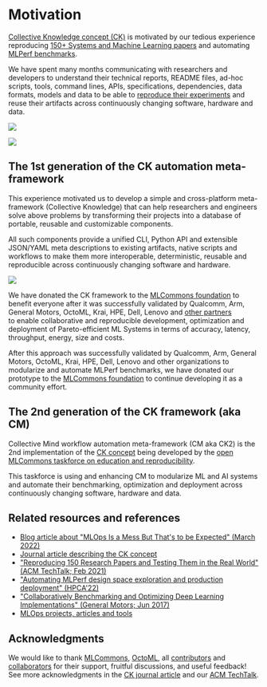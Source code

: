 # Motivation

[Collective Knowledge concept (CK)](https://arxiv.org/pdf/2011.01149.pdf) is motivated by our tedious experience reproducing 
[150+ Systems and Machine Learning papers](https://learning.acm.org/techtalks/reproducibility)
and automating [MLPerf benchmarks](https://mlcommons.org).

We have spent many months communicating with researchers and developers
to understand their technical reports, README files, ad-hoc scripts, tools, command lines, APIs,
specifications, dependencies, data formats, models and data 
to be able to [reproduce their experiments](https://cknowledge.io/?q=%22reproduced-papers%22) 
and reuse their artifacts across continuously changing software, hardware and data.

![](https://cKnowledge.org/images/cm-gap-beween-mlsys-research-and-production.png?id=1)

![](https://cKnowledge.org/images/cm-gap-beween-mlsys-research-and-production2a.png)

## The 1st generation of the CK automation meta-framework

This experience motivated us to develop a simple and cross-platform meta-framework (Collective Knowledge)
that can help researchers and engineers solve above problems by transforming their
projects into a database of portable, reusable and customizable components.

All such components provide a unified CLI, Python API and extensible JSON/YAML meta descriptions to existing artifacts, 
native scripts and workflows to make them more interoperable, deterministic, reusable and reproducible 
across continuously changing software and hardware.

![](https://cKnowledge.org/images/cm-gap-beween-mlsys-research-and-production3a.png)

We have donated the CK framework to the [MLCommons foundation](https://mlcommons.org)
to benefit everyone after it was successfully validated by Qualcomm, Arm, General Motors,
OctoML, Krai, HPE, Dell, Lenovo and [other partners](https://cKnowledge.org/partners.html)  
to enable collaborative and reproducible development, optimization and deployment
of Pareto-efficient ML Systems in terms of accuracy, latency, throughput, energy, size and costs.



After this approach was successfully validated by Qualcomm, Arm, General Motors,
OctoML, Krai, HPE, Dell, Lenovo and other organizations to modularize and automate MLPerf benchmarks,
we have donated our prototype to the [MLCommons foundation](https://mlcommons.org) 
to continue developing it as a community effort.

## The 2nd generation of the CK framework (aka CM)

Collective Mind workflow automation meta-framework (CM aka CK2)  is the 2nd implementation 
of the [CK concept](https://arxiv.org/pdf/2011.01149.pdf) being developed
by the [open MLCommons taskforce on education and reproducibility](docs/mlperf-education-workgroup.md).

This taskforce is using and enhancing CM to modularize ML and AI systems and automate their benchmarking, 
optimization and deployment across continuously changing software, hardware and data.

## Related resources and references

* [Blog article about "MLOps Is a Mess But That's to be Expected" (March 2022)](https://www.mihaileric.com/posts/mlops-is-a-mess)
* [Journal article describing the CK concept](https://arxiv.org/pdf/2011.01149.pdf)
* ["Reproducing 150 Research Papers and Testing Them in the Real World" (ACM TechTalk; Feb 2021)](https://learning.acm.org/techtalks/reproducibility)
* ["Automating MLPerf design space exploration and production deployment" (HPCA'22)](https://doi.org/10.5281/zenodo.6475385)
* ["Collaboratively Benchmarking and Optimizing Deep Learning Implementations" (General Motors; Jun 2017)]( https://youtu.be/1ldgVZ64hEI )
* [MLOps projects, articles and tools](https://github.com/mlcommons/ck/tree/master/cm/docs/KB/MLOps.md)


## Acknowledgments

We would like to thank [MLCommons](https://mlcommons.org), 
[OctoML](https://octoml.ai), all [contributors](https://github.com/mlcommons/ck/blob/master/CONTRIBUTING.md) 
and [collaborators](https://cKnowledge.org/partners.html) for their support, fruitful discussions, 
and useful feedback! See more acknowledgments in the [CK journal article](https://arxiv.org/abs/2011.01149)
and our [ACM TechTalk](https://www.youtube.com/watch?v=7zpeIVwICa4).
